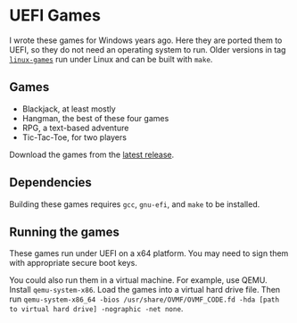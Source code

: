 # UEFI Games
I wrote these games for Windows years ago.
Here they are ported them to UEFI, so they do not need an operating system to run.
Older versions in tag [`linux-games`](https://github.com/linusbrogan/uefi-games/releases/tag/linux-games) run under Linux and can be built with `make`.

## Games
- Blackjack, at least mostly
- Hangman, the best of these four games
- RPG, a text-based adventure
- Tic-Tac-Toe, for two players

Download the games from the [latest release](https://github.com/linusbrogan/uefi-games/releases/latest).

## Dependencies
Building these games requires `gcc`, `gnu-efi`, and `make` to be installed.

## Running the games
These games run under UEFI on a x64 platform.
You may need to sign them with appropriate secure boot keys.

You could also run them in a virtual machine.
For example, use QEMU.
Install `qemu-system-x86`.
Load the games into a virtual hard drive file.
Then run `qemu-system-x86_64 -bios /usr/share/OVMF/OVMF_CODE.fd -hda [path to virtual hard drive] -nographic -net none`.
